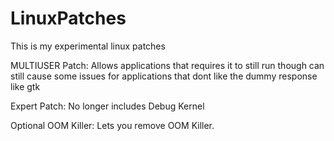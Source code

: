 # LinuxPatches

This is my experimental linux patches

MULTIUSER Patch:
Allows applications that requires it to still run though can still cause some issues for
applications that dont like the dummy response like gtk

Expert Patch:
No longer includes Debug Kernel

Optional OOM Killer:
Lets you remove OOM Killer.
